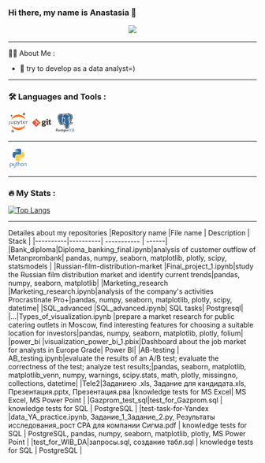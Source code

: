### Hi there, my name is Anastasia 👋

<!--
**A-Peresypkina/A-Peresypkina** is a ✨ _special_ ✨ repository because its `README.md` (this file) appears on your GitHub profile.

Here are some ideas to get you started:

- 🔭 I’m currently working on ...
- 🌱 I’m currently learning ...
- 👯 I’m looking to collaborate on ...
- 🤔 I’m looking for help with ...
- 💬 Ask me about ...
- 📫 How to reach me: ...
- 😄 Pronouns: ...
- ⚡ Fun fact: ...
-->
<div id="header" align="center">
  <img src="https://media.giphy.com/media/v1.Y2lkPTc5MGI3NjExN2UwYjYzOGZhN2ZjZjdkYWZkMmM5YWIyY2U0MGU1MjJiZDAwNGM1MSZlcD12MV9pbnRlcm5hbF9naWZzX2dpZklkJmN0PWc/Rjub7AIEIbXT0tzbr3/giphy.gif" width="100"/>
</div>


---
:woman_technologist: About Me :
- :telescope: try to develop as a data analyst=)

---

### :hammer_and_wrench: Languages and Tools :
<div>
  <img src="https://github.com/devicons/devicon/blob/master/icons/jupyter/jupyter-original-wordmark.svg" title="jupyter"  alt="jupyter" width="40" height="40"/>&nbsp;
  <img src="https://github.com/devicons/devicon/blob/master/icons/git/git-original-wordmark.svg" title="Git"  alt="Git" width="40" height="40"/>&nbsp;
  <img src="https://github.com/devicons/devicon/blob/master/icons/postgresql/postgresql-original-wordmark.svg" title="Postgresql"  alt="Postgresql" width="40" height="40"/>&nbsp;

---

  <img src="https://github.com/devicons/devicon/blob/master/icons/python/python-original-wordmark.svg" title="Python"  alt="Python" width="40" height="40"/>&nbsp;
  
</div>

---

### :fire: My Stats :
[![Top Langs](https://github-readme-stats.vercel.app/api/top-langs/?username=A-Peresypkina&layout=compact&theme=vision-friendly-dark)](https://github.com/anuraghazra/github-readme-stats)

---
Detailes about my repositories
|Repository name |File name | Description | Stack | 
|----------|----------| ----------- | ------|
|Bank_diploma|Diploma_banking_final.ipynb|analysis of customer outflow of Metanprombank| pandas, numpy, seaborn, matplotlib, plotly, scipy, statsmodels |
|Russian-film-distribution-market |Final_project_1.ipynb|study the Russian film distribution market and identify current trends|pandas, numpy, seaborn, matplotlib|
|Marketing_research |Marketing_research.ipynb|analysis of the company's activities Procrastinate Pro+|pandas, numpy, seaborn, matplotlib, plotly, scipy, datetime|
|SQL_advanced |SQL_advanced.ipynb| SQL tasks| Postgresql|
|...|Types_of_visualization.ipynb |prepare a market research for public catering outlets in Moscow, find interesting features for choosing a suitable location for investors|pandas, numpy, seaborn, matplotlib, plotly, folium|
|power_bi |visualization_power_bi_1.pbix|Dashboard about the job market for analysts in Europe Grade| Power BI|
|AB-testing |АВ_testing.ipynb|evaluate the results of an A/B test; evaluate the correctness of the test; analyze test results;|pandas, seaborn, matplotlib, matplotlib_venn, numpy, warnings, scipy.stats, math, plotly, missingno, collections,  datetime|
|Tele2|Заданиею .xls, Задание для кандидата.xls, Презентация.pptx, Презентация.pва |knowledge tests for MS Excel| MS Excel, MS Power Point |
|Gazprom_test_sql|test_for_Gazprom.sql | knowledge tests for SQL | PostgreSQL |
|test-task-for-Yandex |data_YA_practice.ipynb, Задание_1_Задание_2.py, Результаты исследования_рост СРА для компании Сигма.pdf | knowledge tests for SQL | PostgreSQL, pandas, numpy, seaborn, matplotlib, plotly, MS Power Point |
|test_for_WIB_DA|запросы.sql, создание табл.sql | knowledge tests for SQL | PostgreSQL |


